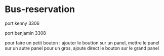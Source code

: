 # Bus-reservation

port kenny 3306

port benjamin 3308


pour faire un petit bouton : ajouter le boutton sur un panel, mettre le panel sur un autre panel
pour un gros, ajoute direct le bouton sur le grand panel
